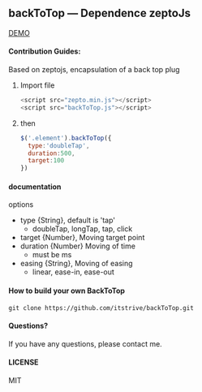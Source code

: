 ## backToTop — Dependence zeptoJs

[DEMO](https://itstrive.github.io/backToTop/demo.html)

#### Contribution Guides:

Based on zeptojs, encapsulation of a back top plug

1. Import file

   ```javascript
   <script src="zepto.min.js"></script>
   <script src="backToTop.js"></script>
   ```

2. then

   ```javascript
   $('.element').backToTop({
     type:'doubleTap',
     duration:500,
     target:100
   })
   ```

#### documentation

options

- type       {String}, default is 'tap'
  - doubleTap, longTap, tap, click
- target    {Number}, Moving target point
- duration {Number}  Moving of time
  - must be ms
- easing {String}, Moving of easing
  - linear, ease-in, ease-out

#### How to build your own BackToTop

```
git clone https://github.com/itstrive/backToTop.git
```

#### Questions?

If you have any questions, please contact me.

#### LICENSE

MIT


